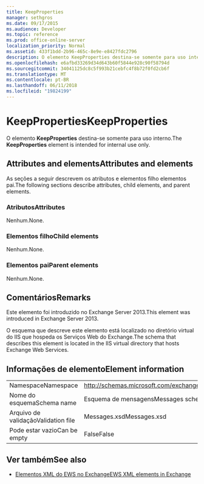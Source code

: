 ```yaml
---
title: KeepProperties
manager: sethgros
ms.date: 09/17/2015
ms.audience: Developer
ms.topic: reference
ms.prod: office-online-server
localization_priority: Normal
ms.assetid: 433f1bdd-2b96-465c-8e9e-e8427fdc2796
description: O elemento KeepProperties destina-se somente para uso interno.
ms.openlocfilehash: e6afbd33269d34d643b60f5844e928c90f58794d
ms.sourcegitcommit: 34041125dc8c5f993b21cebfc4f8b72f0fd2cb6f
ms.translationtype: MT
ms.contentlocale: pt-BR
ms.lasthandoff: 06/11/2018
ms.locfileid: "19824199"
---
```

# <a name="keepproperties"></a><span data-ttu-id="f0406-103">KeepProperties</span><span class="sxs-lookup"><span data-stu-id="f0406-103">KeepProperties</span></span>

<span data-ttu-id="f0406-104">O elemento **KeepProperties** destina-se somente para uso interno.</span><span class="sxs-lookup"><span data-stu-id="f0406-104">The **KeepProperties** element is intended for internal use only.</span></span> 

## <a name="attributes-and-elements"></a><span data-ttu-id="f0406-105">Attributes and elements</span><span class="sxs-lookup"><span data-stu-id="f0406-105">Attributes and elements</span></span>

<span data-ttu-id="f0406-106">As seções a seguir descrevem os atributos e elementos filho elementos pai.</span><span class="sxs-lookup"><span data-stu-id="f0406-106">The following sections describe attributes, child elements, and parent elements.</span></span>
  
### <a name="attributes"></a><span data-ttu-id="f0406-107">Atributos</span><span class="sxs-lookup"><span data-stu-id="f0406-107">Attributes</span></span>

<span data-ttu-id="f0406-108">Nenhum.</span><span class="sxs-lookup"><span data-stu-id="f0406-108">None.</span></span>
  
### <a name="child-elements"></a><span data-ttu-id="f0406-109">Elementos filho</span><span class="sxs-lookup"><span data-stu-id="f0406-109">Child elements</span></span>

<span data-ttu-id="f0406-110">Nenhum.</span><span class="sxs-lookup"><span data-stu-id="f0406-110">None.</span></span>
  
### <a name="parent-elements"></a><span data-ttu-id="f0406-111">Elementos pai</span><span class="sxs-lookup"><span data-stu-id="f0406-111">Parent elements</span></span>

<span data-ttu-id="f0406-112">Nenhum.</span><span class="sxs-lookup"><span data-stu-id="f0406-112">None.</span></span>
  
## <a name="remarks"></a><span data-ttu-id="f0406-113">Comentários</span><span class="sxs-lookup"><span data-stu-id="f0406-113">Remarks</span></span>

<span data-ttu-id="f0406-114">Este elemento foi introduzido no Exchange Server 2013.</span><span class="sxs-lookup"><span data-stu-id="f0406-114">This element was introduced in Exchange Server 2013.</span></span>
  
<span data-ttu-id="f0406-115">O esquema que descreve este elemento está localizado no diretório virtual do IIS que hospeda os Serviços Web do Exchange.</span><span class="sxs-lookup"><span data-stu-id="f0406-115">The schema that describes this element is located in the IIS virtual directory that hosts Exchange Web Services.</span></span>
  
## <a name="element-information"></a><span data-ttu-id="f0406-116">Informações de elemento</span><span class="sxs-lookup"><span data-stu-id="f0406-116">Element information</span></span>

|||
|:-----|:-----|
|<span data-ttu-id="f0406-117">Namespace</span><span class="sxs-lookup"><span data-stu-id="f0406-117">Namespace</span></span>  <br/> |http://schemas.microsoft.com/exchange/services/2006/messages  <br/> |
|<span data-ttu-id="f0406-118">Nome do esquema</span><span class="sxs-lookup"><span data-stu-id="f0406-118">Schema name</span></span>  <br/> |<span data-ttu-id="f0406-119">Esquema de mensagens</span><span class="sxs-lookup"><span data-stu-id="f0406-119">Messages schema</span></span>  <br/> |
|<span data-ttu-id="f0406-120">Arquivo de validação</span><span class="sxs-lookup"><span data-stu-id="f0406-120">Validation file</span></span>  <br/> |<span data-ttu-id="f0406-121">Messages.xsd</span><span class="sxs-lookup"><span data-stu-id="f0406-121">Messages.xsd</span></span>  <br/> |
|<span data-ttu-id="f0406-122">Pode estar vazio</span><span class="sxs-lookup"><span data-stu-id="f0406-122">Can be empty</span></span>  <br/> |<span data-ttu-id="f0406-123">False</span><span class="sxs-lookup"><span data-stu-id="f0406-123">False</span></span>  <br/> |
   
## <a name="see-also"></a><span data-ttu-id="f0406-124">Ver também</span><span class="sxs-lookup"><span data-stu-id="f0406-124">See also</span></span>



- [<span data-ttu-id="f0406-125">Elementos XML do EWS no Exchange</span><span class="sxs-lookup"><span data-stu-id="f0406-125">EWS XML elements in Exchange</span></span>](ews-xml-elements-in-exchange.md)

